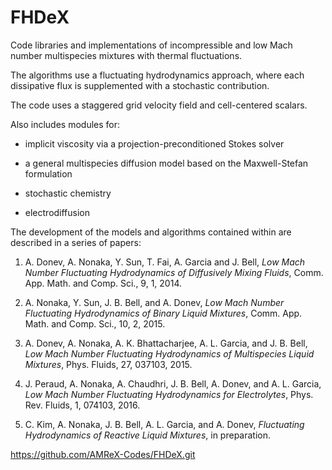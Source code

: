 # FHDeX

Code libraries and implementations of incompressible and low Mach number
multispecies mixtures with thermal fluctuations.

The algorithms use a fluctuating hydrodynamics approach, where each dissipative flux
is supplemented with a stochastic contribution.

The code uses a staggered grid velocity field and cell-centered scalars.

Also includes modules for:

* implicit viscosity via a projection-preconditioned Stokes solver

* a general multispecies diffusion model based on the Maxwell-Stefan formulation

* stochastic chemistry

* electrodiffusion

The development of the models and algorithms contained within are described
in a series of papers:

1. A. Donev, A. Nonaka, Y. Sun, T. Fai, A. Garcia and J. Bell,
*Low Mach Number Fluctuating Hydrodynamics of Diffusively Mixing Fluids*,
Comm. App. Math. and Comp. Sci., 9, 1, 2014.

2. A. Nonaka, Y. Sun, J. B. Bell, and A. Donev, 
*Low Mach Number Fluctuating Hydrodynamics of Binary Liquid Mixtures*,
Comm. App. Math. and Comp. Sci., 10, 2, 2015.

3. A. Donev, A. Nonaka, A. K. Bhattacharjee, A. L. Garcia, and J. B. Bell,
*Low Mach Number Fluctuating Hydrodynamics of Multispecies Liquid Mixtures*,
Phys. Fluids, 27, 037103, 2015.

4. J. Peraud, A. Nonaka, A. Chaudhri, J. B. Bell, A. Donev, and A. L. Garcia,
*Low Mach Number Fluctuating Hydrodynamics for Electrolytes*,
Phys. Rev. Fluids, 1, 074103, 2016.

5. C. Kim, A. Nonaka, J. B. Bell, A. L. Garcia, and A. Donev,
*Fluctuating Hydrodynamics of Reactive Liquid Mixtures*,
in preparation.

https://github.com/AMReX-Codes/FHDeX.git

